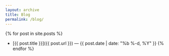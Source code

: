 ```yaml
---
layout: archive
title: Blog
permalink: /blog/
---
```


{% for post in site.posts %}
- [{{ post.title }}]({{ post.url }}) — {{ post.date | date: "%b %-d, %Y" }}
{% endfor %}
